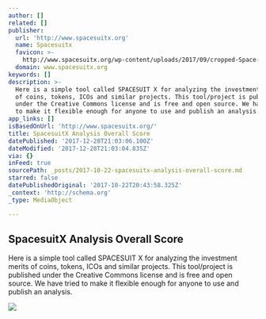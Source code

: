 ```yaml
---
author: []
related: []
publisher:
  url: 'http://www.spacesuitx.org'
  name: Spacesuitx
  favicon: >-
    http://www.spacesuitx.org/wp-content/uploads/2017/09/cropped-Space-Suit-X-logo-Transparent1-192x192.png
  domain: www.spacesuitx.org
keywords: []
description: >-
  Here is a simple tool called SPACESUIT X for analyzing the investment merits
  of coins, tokens, ICOs and similar projects. This tool/project is published
  under the Creative Commons license and is free and open source. We have tried
  to make it flexible enough for anyone to use and publish an analysis.
app_links: []
isBasedOnUrl: 'http://www.spacesuitx.org/'
title: SpacesuitX Analysis Overall Score
datePublished: '2017-12-28T21:03:06.100Z'
dateModified: '2017-12-28T21:03:04.835Z'
via: {}
inFeed: true
sourcePath: _posts/2017-10-22-spacesuitx-analysis-overall-score.md
starred: false
datePublishedOriginal: '2017-10-22T20:43:58.325Z'
_context: 'http://schema.org'
_type: MediaObject

---
```

<article style=""><h1>SpacesuitX Analysis Overall Score</h1><p>Here is a simple tool called SPACESUIT X for analyzing the investment merits of coins, tokens, ICOs and similar projects. This tool/project is published under the Creative Commons license and is free and open source. We have tried to make it flexible enough for anyone to use and publish an analysis.</p><img src="http://www.spacesuitx.org/wp-content/uploads/2017/09/Space-Suit-X-logo-Social-Media-300x300.jpg" /></article>